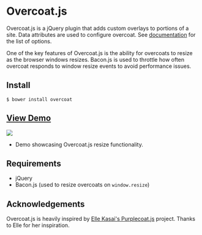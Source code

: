 # Overcoat.js
Overcoat.js is a jQuery plugin that adds custom overlays to portions of a site. Data attributes are used to configure overcoat. See [documentation](http://codeshoppe.io/overcoat) for the list of options.

One of the key features of Overcoat.js is the ability for overcoats to resize as the browser windows resizes. Bacon.js is used to throttle how often overcoat responds to window resize events to avoid performance issues.

## Install
`$ bower install overcoat`

## [View Demo](http://codeshoppe.io/overcoat/example/portfolio.html)
![](http://g.recordit.co/8frgy8tW1G.gif)
- Demo showcasing Overcoat.js resize functionality.

## Requirements
- jQuery
- Bacon.js (used to resize overcoats on `window.resize`)

## Acknowledgements
Overcoat.js is heavily inspired by [Elle Kasai's Purplecoat.js](http://ellekasai.github.io/purplecoat.js) project.  Thanks to Elle for her inspiration.
